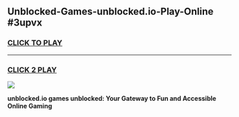
## Unblocked-Games-unblocked.io-Play-Online #3upvx
<h3>
<a href="https://news.freeplayer.one?title=unblocked.io&ref=3">CLICK TO PLAY</a></h3>
<hr>

<h3>
<a href="https://news.freeplayer.one?title=unblocked.io&ref=3">CLICK 2 PLAY</a>
  
</h3>

<a href="https://news.freeplayer.one?title=unblocked.io&ref=3"><img src="https://clearcache.store/games.png"></a>


**unblocked.io games unblocked: Your Gateway to Fun and Accessible Online Gaming**
